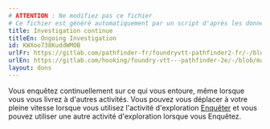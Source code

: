 ```yaml
---
# ATTENTION : Ne modifiez pas ce fichier
# Ce fichier est généré automatiquement par un script d'après les données du module Foundry VTT officiel et de sa traduction
title: Investigation continue
titleEn: Ongoing Investigation
id: KWXoo738KuddWMOB
urlFr: https://gitlab.com/pathfinder-fr/foundryvtt-pathfinder2-fr/-/blob/master/data/feats/KWXoo738KuddWMOB.htm
urlEn: https://gitlab.com/hooking/foundry-vtt---pathfinder-2e/-/blob/master/packs/data/feats.db/ongoing-investigation.json
layout: dons
---
```

Vous enquêtez continuellement sur ce qui vous entoure, même lorsque vous vous livrez à d'autres activités. Vous pouvez vous déplacer à votre pleine vitesse lorsque vous utilisez l'activité d'exploration [Enquêter](../actions/enquêter.md) et vous pouvez utiliser une autre activité d'exploration lorsque vous Enquêtez.
